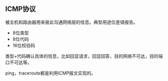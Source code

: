 ## ICMP协议

被主机和路由器用来彼此沟通网络层的信息。典型用途位差错报告。

* 8位类型
* 8位代码
* 16位校验码

类型+代码确认具体的信息，比如回显请求，回显回答，目的网络不可达，目的端口不可达等。

ping，traceroute都是利用ICMP报文实现的。

